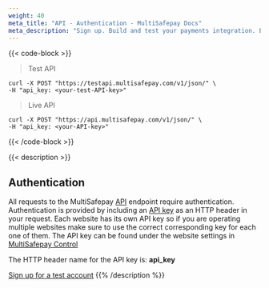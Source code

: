 ```yaml
---
weight: 40
meta_title: "API - Authentication - MultiSafepay Docs"
meta_description: "Sign up. Build and test your payments integration. Explore our products and services. Use our API Reference, SDKs, and wrappers. Get support."
---
```

{{< code-block >}}

> Test API

``` shell
curl -X POST "https://testapi.multisafepay.com/v1/json/" \
-H "api_key: <your-test-API-key>"
```

> Live API

``` shell
curl -X POST "https://api.multisafepay.com/v1/json/" \
-H "api_key: <your-API-key>"
```

{{< /code-block >}}

{{< description >}}
## Authentication

All requests to the MultiSafepay [API](/faq/general/multisafepay-glossary/#api) endpoint require authentication. Authentication is provided by including an [API key](/faq/general/multisafepay-glossary/#api-key) as an HTTP header in your request. Each website has its own API key so if you are operating multiple websites make sure to use the correct corresponding key for each one of them. The API key can be found under the website settings in [MultiSafepay Control](/faq/general/multisafepay-glossary/#multisafepay-control)

The HTTP header name for the API key is: **api_key**

[Sign up for a test account](https://testmerchant.multisafepay.com/signup)
{{% /description %}}